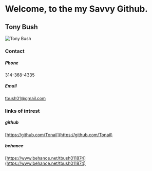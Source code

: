 # **Welcome**, to the my Savvy Github.
## **Tony Bush**
![Tony Bush](https://avatars3.githubusercontent.com/u/34554197?s=460&v=4)
### **Contact**

##### Phone
314-368-4335
##### Email
[tbush01@gmail.com](tbush01@gmail.com)


### **links of intrest**
##### github
[https://github.com/Tonail](https://github.com/Tonail)
##### behance
[https://www.behance.net/tbush011874](https://www.behance.net/tbush011874)
